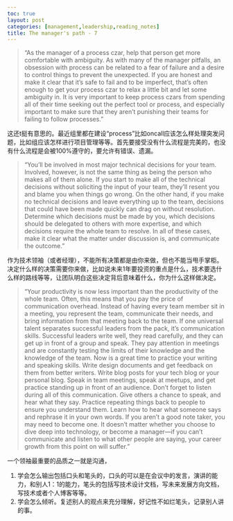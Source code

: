 ```yaml
---
toc: true
layout: post
categories: [management,leadership,reading_notes]
title: The manager's path - 7
---
```

> “As the manager of a process czar, help that person get more comfortable with ambiguity. As with many of the manager pitfalls, an obsession with process can be related to a fear of failure and a desire to control things to prevent the unexpected. If you are honest and make it clear that it’s safe to fail and to be imperfect, that’s often enough to get your process czar to relax a little bit and let some ambiguity in. It is very important to keep process czars from spending all of their time seeking out the perfect tool or process, and especially important to make sure that they aren’t punishing their teams for failing to follow processes.”

这还t挺有意思的。最近组里都在建设“process”比如oncall应该怎么样处理突发问题，比如组应该怎样进行项目管理等等。首先要接受没有什么流程是完美的，也没有什么流程是会被100%遵守的，要允许有错误、遗漏。

> “You’ll be involved in most major technical decisions for your team. Involved, however, is not the same thing as being the person who makes all of them alone. If you start to make all of the technical decisions without soliciting the input of your team, they’ll resent you and blame you when things go wrong. On the other hand, if you make no technical decisions and leave everything up to the team, decisions that could have been made quickly can drag on without resolution.
Determine which decisions must be made by you, which decisions should be delegated to others with more expertise, and which decisions require the whole team to resolve. In all of these cases, make it clear what the matter under discussion is, and communicate the outcome.”

作为技术领袖（或者经理），不能所有决策都是由你来做，但也不能当甩手掌柜。决定什么样的决策需要你来做，比如说未来1年要投资的重点是什么，技术要选什么样的路线等等，让团队明白这些决定背后意味着什么，你为什么这样做决定。

> “Your productivity is now less important than the productivity of the whole team. Often, this means that you pay the price of communication overhead. Instead of having every team member sit in a meeting, you represent the team, communicate their needs, and bring information from that meeting back to the team. If one universal talent separates successful leaders from the pack, it’s communication skills. Successful leaders write well, they read carefully, and they can get up in front of a group and speak. They pay attention in meetings and are constantly testing the limits of their knowledge and the knowledge of the team. Now is a great time to practice your writing and speaking skills. Write design documents and get feedback on them from better writers. Write blog posts for your tech blog or your personal blog. Speak in team meetings, speak at meetups, and get practice standing up in front of an audience.
Don’t forget to listen during all of this communication. Give others a chance to speak, and hear what they say. Practice repeating things back to people to ensure you understand them. Learn how to hear what someone says and rephrase it in your own words. If you aren’t a good note taker, you may need to become one. It doesn’t matter whether you choose to dive deep into technology, or become a manager—if you can’t communicate and listen to what other people are saying, your career growth from this point on will suffer.”

一个领袖最重要的品质之一就是沟通，
1. 学会怎么输出包括口头和笔头的，口头的可以是在会议中的发言，演讲的能力，和别人1：1的能力，笔头的包括写技术设计文档，写未来发展方向文档，写技术或者个人博客等等。
2. 学会怎么倾听。复述别人的观点来充分理解，好记性不如烂笔头，记录别人讲的事。
